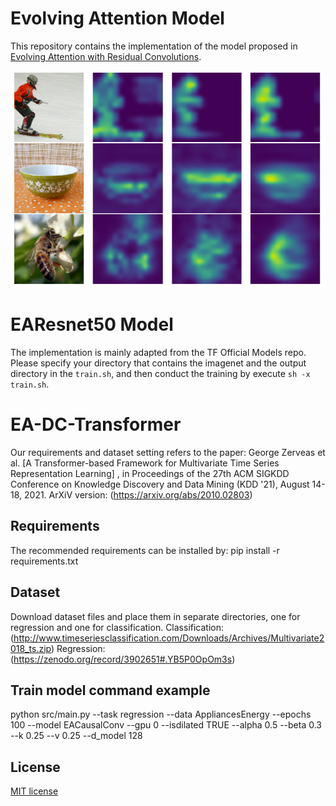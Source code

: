 # Evolving Attention Model

This repository contains the implementation of the model proposed in [Evolving Attention with Residual Convolutions](https://arxiv.org/pdf/2102.12895.pdf).

![Evolving Attention](EvolvingAttention.png)

# EAResnet50 Model

The implementation is mainly adapted from the TF Official Models repo. Please specify your directory that contains the imagenet and the output directory in the `train.sh`, and then conduct the training by execute `sh -x train.sh`.

# EA-DC-Transformer
Our requirements and dataset setting refers to the paper: George Zerveas et al. [A Transformer-based Framework for Multivariate Time Series Representation Learning] , in Proceedings of the 27th ACM SIGKDD Conference on Knowledge Discovery and Data Mining (KDD '21), August 14-18, 2021. ArXiV version: (https://arxiv.org/abs/2010.02803)

## Requirements
The recommended requirements can be installed by: pip install -r requirements.txt

## Dataset
Download dataset files and place them in separate directories, one for regression and one for classification.
Classification: (http://www.timeseriesclassification.com/Downloads/Archives/Multivariate2018_ts.zip)
Regression: (https://zenodo.org/record/3902651#.YB5P0OpOm3s)

## Train model command example
  python src/main.py --task regression --data AppliancesEnergy --epochs 100 --model EACausalConv --gpu 0 --isdilated TRUE --alpha 0.5 --beta 0.3 --k 0.25 --v 0.25 --d_model 128

## License

[MIT license](LICENSE)
